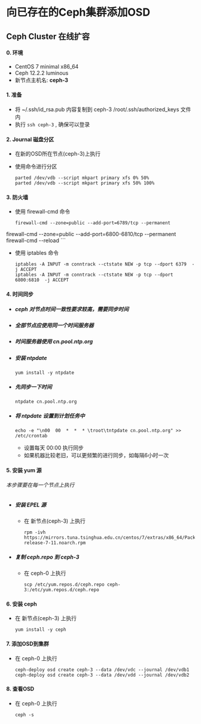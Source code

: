 # 向已存在的Ceph集群添加OSD

## Ceph Cluster 在线扩容


#### 0. 环境
  - CentOS 7 minimal x86_64
  - Ceph 12.2.2 luminous
  - 新节点主机名: **ceph-3**

#### 1. 准备
- 将 ~/.ssh/id_rsa.pub 内容复制到 ceph-3 /root/.ssh/authorized_keys 文件内
- 执行 `ssh ceph-3` , 确保可以登录

#### 2. Journal 磁盘分区
  - 在新的OSD所在节点(ceph-3)上执行

  - 使用命令进行分区

      ```shell
      parted /dev/vdb --script mkpart primary xfs 0% 50%
      parted /dev/vdb --script mkpart primary xfs 50% 100%
      ```
      
      


#### 3. 防火墙
  - 使用 firewall-cmd 命令
      
      ```shell
      firewall-cmd --zone=public --add-port=6789/tcp --permanent
firewall-cmd --zone=public --add-port=6800-6810/tcp --permanent
      firewall-cmd --reload
      ```
      
      
      
  - 使用 iptables 命令

      ```shell
      iptables -A INPUT -m conntrack --ctstate NEW -p tcp --dport 6379  -j ACCEPT
      iptables -A INPUT -m conntrack --ctstate NEW -p tcp --dport 6800:6810  -j ACCEPT
      ```
      
      

#### 4. 时间同步
- ##### ceph 对节点时间一致性要求较高，需要同步时间
- ##### 全部节点应使用同一个时间服务器
- ##### 时间服务器使用 cn.pool.ntp.org
- ##### 安装 ntpdate

      yum install -y ntpdate

- ##### 先同步一下时间

      ntpdate cn.pool.ntp.org

- ##### 将 ntpdate 设置到计划任务中

      echo -e "\n00  00  *  *  * \troot\tntpdate cn.pool.ntp.org" >> /etc/crontab

  - 设置每天 00:00 执行同步
  - 如果机器比较老旧，可以更频繁的进行同步，如每隔6小时一次

#### 5. 安装 yum 源
###### 本步骤要在每一个节点上执行
- ##### 安装 EPEL 源
  - 在 新节点(ceph-3) 上执行

        rpm -ivh https://mirrors.tuna.tsinghua.edu.cn/centos/7/extras/x86_64/Packages/epel-release-7-11.noarch.rpm

- ##### 复制 ceph.repo 到 ceph-3
  - 在 ceph-0 上执行

        scp /etc/yum.repos.d/ceph.repo ceph-3:/etc/yum.repos.d/ceph.repo

#### 6. 安装 ceph
- 在 新节点(ceph-3) 上执行

      yum install -y ceph

#### 7. 添加OSD到集群
- 在 ceph-0 上执行

      ceph-deploy osd create ceph-3 --data /dev/vdc --journal /dev/vdb1
      ceph-deploy osd create ceph-3 --data /dev/vdd --journal /dev/vdb2

#### 8. 查看OSD
- 在 ceph-0 上执行

      ceph -s
